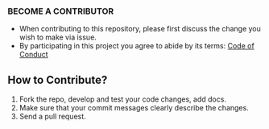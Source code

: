 ### BECOME A CONTRIBUTOR 

* When contributing to this repository, please first discuss the change you wish to make via issue.
* By participating in this project you agree to abide by its terms: <a href="https://github.com/vinzvinci98/Payroll-System-with-Login-form-Java-GUI/blob/master/CODE_OF_CONDUCT.md">Code of Conduct</a>

## How to Contribute?

1. Fork the repo, develop and test your code changes, add docs.
2. Make sure that your commit messages clearly describe the changes.
3. Send a pull request.

